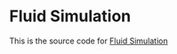 # Fluid Simulation
This is the source code for [Fluid Simulation](https://tienpdinh.com/project/fluid)
